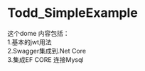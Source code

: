 # Todd_SimpleExample
这个dome 内容包括：<br>
		1.基本的jwt用法<br>
		2.Swagger集成到.Net Core<br>
		3.集成EF CORE 连接Mysql<br>
